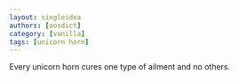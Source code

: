 ```yaml
---
layout: singleidea
authors: [aosdict]
category: [vanilla]
tags: [unicorn horn]
---
```

Every unicorn horn cures one type of ailment and no others.
